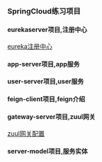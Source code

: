 ### SpringCloud练习项目

#### eurekaserver项目,注册中心
[eureka注册中心](eurekaserver/readme.MD)

#### app-server项目,app服务

#### user-server项目,user服务

#### feign-client项目,feign介绍

#### gateway-server项目,zuul网关
[zuul网关配置](gateway-server/readme.md)

#### server-model项目,服务实体